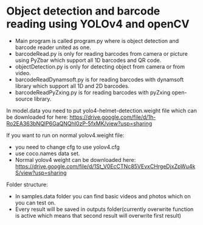 # Object detection and barcode reading using YOLOv4 and openCV

- Main program is called program.py where is object detection and barcode reader united as one.
- barcodeRead.py is only for reading barcodes from camera or picture using PyZbar which support all 1D barcodes and QR code.
- objectDetection.py is only for detecting object from camera or from video.
- barcodeReadDynamsoft.py is for reading barcodes with dynamsoft library which support all 1D and 2D barcodes.
- barcodeReadPyZxing.py is for reading barcodes with pyZxing open-source library.

In model.data you need to put yolo4-helmet-detection.weight file which can be downloaded for here:
https://drive.google.com/file/d/1h-Ro2EA363bNQIP6GaQNQhI0zP-5fxMK/view?usp=sharing

If you want to run on normal yolov4.weight file: 
- you need to change cfg to use yolov4.cfg
- use coco.names data set.
- Normal yolov4 weight can be downloaded here: https://drive.google.com/file/d/1St_V0EcCTNc85VEvxCHrgeDjxZpWu4kS/view?usp=sharing 

Folder structure:
 - In samples.data folder you can find basic videos and photos which on you can test on.
 - Every result will be saved in outputs folder(currently overwrite function is active which means that second result will overwrite first result)
